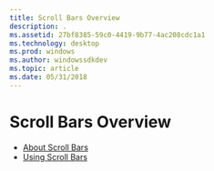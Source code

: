 ```yaml
---
title: Scroll Bars Overview
description: .
ms.assetid: 27bf8385-59c0-4419-9b77-4ac208cdc1a1
ms.technology: desktop
ms.prod: windows
ms.author: windowssdkdev
ms.topic: article
ms.date: 05/31/2018
---
```


# Scroll Bars Overview

-   [About Scroll Bars](about-scroll-bars.md)
-   [Using Scroll Bars](using-scroll-bars.md)

 

 




